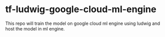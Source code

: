 # tf-ludwig-google-cloud-ml-engine
This repo will train the model on google cloud ml engine using ludwig and host the model in ml engine.
